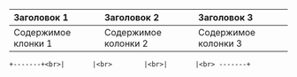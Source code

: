 |Заголовок 1|Заголовок 2|Заголовок 3|
|:----------|:-----------|:----------|
|Содержимое клонки 1| Содержимое колонки 2| Содержимое колонки 3 |

`+-------+<br>|       |<br>        |<br>|       |<br> -------+`
